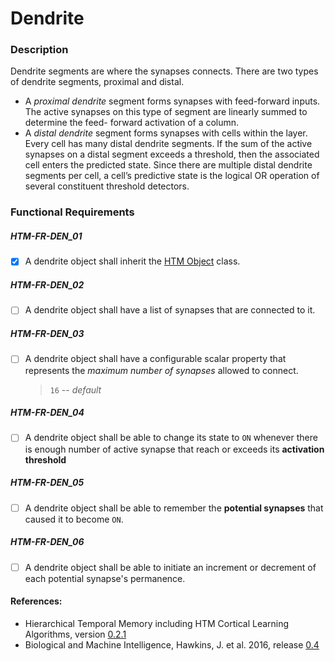 
# Dendrite

### Description
Dendrite segments are where the synapses connects. There are two types of dendrite segments, proximal and
distal.
- A *proximal dendrite* segment forms synapses with feed-forward inputs. The active synapses on this
type of segment are linearly summed to determine the feed- forward activation of a column.
- A *distal dendrite* segment forms synapses with cells within the layer. Every cell has many distal
dendrite segments. If the sum of the active synapses on a distal segment exceeds a threshold, then the
associated cell enters the predicted state. Since there are multiple distal dendrite segments per cell, a
cell’s predictive state is the logical OR operation of several constituent threshold detectors.

### Functional Requirements

##### HTM-FR-DEN_01
- [x] A dendrite object shall inherit the [HTM Object](./req_htmobject.md) class.

##### HTM-FR-DEN_02
- [ ] A dendrite object shall have a list of synapses that are connected to it.

##### HTM-FR-DEN_03
- [ ] A dendrite object shall have a configurable scalar property that represents the *maximum number of synapses* allowed to connect.
    > `16` -- *default*

##### HTM-FR-DEN_04
- [ ] A dendrite object shall be able to change its state to `ON` whenever there is enough number of active synapse that reach or exceeds its **activation threshold**

##### HTM-FR-DEN_05
- [ ] A dendrite object shall be able to remember the **potential synapses** that caused it to become `ON`.

##### HTM-FR-DEN_06
- [ ] A dendrite object shall be able to initiate an increment or decrement of each potential synapse's permanence.



#### References:
* Hierarchical Temporal Memory including HTM Cortical Learning Algorithms, version [0.2.1](https://numenta.org/resources/HTM_CorticalLearningAlgorithms.pdf)
* Biological and Machine Intelligence, Hawkins, J. et al. 2016, release [0.4](https://numenta.com/resources/biological-and-machine-intelligence/)
